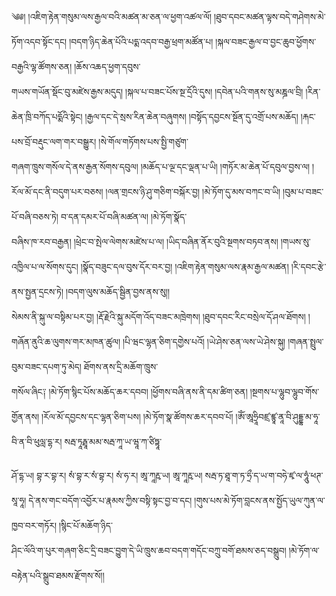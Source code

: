 ﻿  
༄༅། །འཇིག་རྟེན་གསུམ་ལས་རྒྱལ་བའི་མཚན་མ་ཅན་ལ་ཕྱག་འཚལ་ལོ། །ཐུབ་དབང་མཚན་ལྟས་བདེ་གཤེགས་མེ་ཏོག་འདབ་སྟོང་དང། །བདག་ཉིད་ཆེན་པོའི་པདྨ་འདབ་བརྒྱ་ཕྲག་མཚོན་པ། །སྐལ་བཟང་རྒྱལ་བ་བྱང་ཆུབ་ཕྱོགས་བརྒྱའི་ལྷ་ཚོགས་ཅན། །ཆོས་འཆད་ཕྱག་དབུས་  
གཡས་གཡོན་སྡོང་བུ་མཛེས་རྒྱས་མདུད། །སྐལ་པ་བཟང་པོས་སྔ་དྲོའི་དུས། །དབེན་པའི་གནས་སུ་མཎྜལ་བྲི། །རིན་ཆེན་ཁྲི་བཀོད་པདྨོའི་སྟེང། །རྒྱལ་དང་དེ་སྲས་རིན་ཆེན་བཞུགས། །བསྟོད་དབྱངས་སྔོན་དུ་འགྲོ་པས་མཆོད། །རྐང་པས་བྲོ་བརྡུང་ལག་གར་བསྒྱུར། །སེ་གོལ་གཏོགས་པས་སྤྱི་གཙུག་  
གཞག་ཁྲུས་གསོལ་དེ་ནས་རྒྱན་སོགས་དབུལ། །མཆོད་པ་ལྔ་དང་ལྡན་པ་ཡི། །གཏོར་མ་ཆེན་པོ་དབུལ་བྱས་ལ། །རོལ་མོ་དང་ནི་བདུག་པར་བཅས། །ལན་གྲངས་ཉི་ཤུ་གཅིག་བསྐོར་བྱ། །མེ་ཏོག་དུ་མས་བཀང་བ་ཡི། །བུམ་པ་བཟང་པོ་བཞི་བཅས་ཏེ། བ་དན་དམར་པོ་བཞི་མཚན་ལ། །མེ་ཏོག་སྣོད་  
བཞིས་ཁ་རབ་བརྒྱན། །ཕྲེང་བ་སྤེལ་ལེགས་མཛེས་པ་ལ། །ཡིད་བཞིན་ནོར་བུའི་སྔགས་བཏབ་ནས། །གཡས་སུ་འཁྱིལ་པ་ལ་སོགས་དུང། །སྣོད་བཟུང་དལ་བུས་དོར་བར་བྱ། །འཇིག་རྟེན་གསུམ་ལས་རྣམ་རྒྱལ་མཚན། །རི་དབང་རྩེ་ནས་སྤྱན་དྲངས་ཏེ། །བདག་ལུས་མཆོད་སྦྱིན་བྱས་ནས་སུ།།  
སེམས་ནི་སྐུ་ལ་བསྟིམ་པར་བྱ། །རྡོ་རྗེའི་སྐུ་མདོག་འོད་བཟང་མཁྲེགས། །ཐུབ་དབང་རིང་བསྲེལ་དོ་ཤལ་ཐོགས། །གཞོན་ནུའི་ཆ་ལུགས་གར་མཁན་ཚུལ། །པི་ཝང་ལྷན་ཅིག་དགྱེས་པའོ། །ཡེ་ཤེས་ཅན་ལས་ཡེ་ཤེས་སྐུ། །གཞན་སྤྲུལ་བུམ་བཟང་དཔག་ཏུ་མེད། ཐོགས་ནས་དྲི་མཆོག་ཁྲུས་  
གསོལ་ཞིང༑ །མེ་ཏོག་སྙིང་པོས་མཆོད་ཆར་དབབ། །ཕྱོགས་བཞི་ནས་ནི་དམ་ཚིག་ཅན། །སྔགས་པ་ལྷུབ་ལྷུབ་གོས་གྱོན་ནས། །རོལ་མོ་དབྱངས་དང་ལྷན་ཅིག་པས། །མེ་ཏོག་སྣ་ཚོགས་ཆར་དབབ་པོ། །ཨོཾ་ཨཱཧྲཱིབཛྲ་ཛྙཱ་ནཱ་བི་ཤུདྡྷ་མ་ཧཱ་བི་ན་བི་ཕུལླ་དྷ་ར། སརྦ་ཏཱརྠཱ་མམ་སརྦ་ཀཱ་ཡ་ཝཱ་ཀ་ཙིཏྟཱ་  
  
ཤོ་དྷ་ཡ། བྷ་ར་བྷ་ར། སཾ་བྷ་ར་སཾ་བྷ་ར། སཾ་ཧ་ར། ཨཱ་ཀཱརྵ་ཡ། ཨཱ་ཀཱརྵ་ཡ། སརྦ་ཏ་ཐཱ་ག་ཏ་ཧྲྀ་ད་ཡ་ག་བཧེ་ཛྭ་ལ་ཧཱུཾ་ཕཊ་སཱ་ཧཱ། དེ་ནས་གང་བདོག་འབྱོར་པ་རྣམས་ཀྱིས་བསྟི་སྟང་བྱ་བ་དང། །གུས་པས་མེ་ཏོག་བླངས་ནས་སྤྱོད་ཡུལ་ཀུན་ལ་ཁྱབ་བར་གཏོར། །སྙིང་པོ་མཆོག་ཉིད་  
ཤིང་ལོའི་ག་པུར་གཞག་ཅིང་དྲི་བཟང་བྱུག་དེ་ཡི་ཁྲུས་ཆབ་བདག་གདོང་བཀྲུ་བགོ་ཐམས་ཅད་བསྒྲུབ། །མེ་ཏོག་ལ་བརྟེན་པའི་སྒྲུབ་ཐམས་རྫོགས་སོ།།  
  
  
